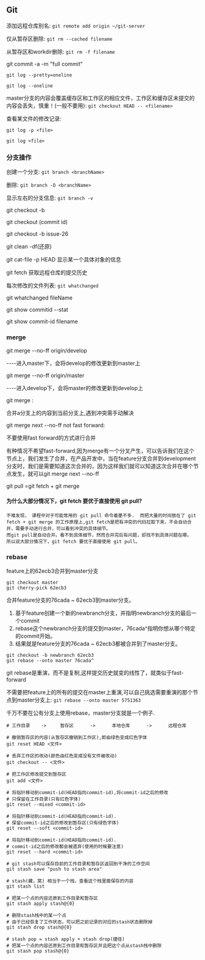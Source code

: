 ## Git

添加远程仓库别名: `git remote add origin ~/git-server`

仅从暂存区删除: `git rm --cached filename`

从暂存区和workdir删除: `git rm -f filename`

git commit -a -m "full commit"

`git log --pretty=oneline`

`git log --oneline`

master分支的内容会覆盖缓存区和工作区的相应文件，工作区和缓存区未提交的内容会丢失，慎重！(一般不要用): `git checkout HEAD -- <filename>`

查看某文件的修改记录: 

`git log -p <file>`
    
`git log <file>`

### 分支操作

创建一个分支: `git branch <branchName>`

删除: `git branch -D <branchName>`

显示左右的分支信息: `git branch -v`

git checkout -b <branchname>

git checkout <reference>(commit id)

git checkout -b issue-26



git clean -df(还原)


git cat-file -p HEAD 显示某一个具体对象的信息

git fetch 获取远程仓库的提交历史

每次修改的文件列表: `git whatchanged`

git whatchanged fileName

git show commitid --stat

git show commit-id filename

### merge

git merge --no-ff origin/develop

----进入master下，会将develop的修改更新到master上

git merge --no-ff origin/master

----进入develop下，会将master的修改更新到develop上

git merge <branch a>:

合并a分支上的内容到当前分支上,遇到冲突需手动解决

git merge next --no-ff not fast forward:

不要使用fast forward的方式进行合并

有种情况不希望fast-forward,因为merge有一个分叉产生，可以告诉我们在这个节点上，我们发生了合并，在产品开发中，当在feature分支合并到development分支时，我们是需要知道这次合并的，因为这样我们就可以知道这次合并在哪个节点发生，就可以git merge next --no-ff

git pull =git fetch + git merge

#### 为什么大部分情况下，git fetch 要优于直接使用 git pull?

    不难发现， 课程中对于可能常用的 git pull 命令着墨不多.  而把大量的时间放在了 git fetch + git merge 的工作原理上,git fetch是把有冲突的代码拉取下来，不会自动合并，需要手动进行合并，可以看到冲突的具体细节。
    而git pull是自动合并。看不到具体细节，然而合并完后有问题，却找不到具体问题在哪。
    所以说大部分情况下，git fetch 要优于直接使用 git pull。

### rebase

feature上的62ecb3合并到master分支

```shell
git checkout master
git cherry-pick 62ecb3
```

合并feature分支的76cada ~ 62ecb3到master分支。

1. 基于feature创建一个新的newbranch分支，并指明newbranch分支的最后一个commit
2. rebase这个newbranch分支的提交到master，76cada^指明你想从哪个特定的commit开始。
3. 结果就是feature分支的76cada ~ 62ecb3都被合并到了master分支。

```shell
git checkout -b newbranch 62ecb3
git rebase --onto master 76cada^
```

git rebase是重演，而不是复制,这样提交历史就变的线性了，就类似于fast-forward

不需要把feature上的所有的提交在master上重演,可以自己挑选需要重演的那个节点到master分支上: `git rebase --onto master 5751363`

千万不要在公有分支上使用rebase，master分支就是一个例子.

```shell
# 工作目录    ->     暂存区      ->      本地仓库      ->      远程仓库

# 撤销暂存区的内容(从暂存区撤销到工作区),即由绿色变成红色字体
git reset HEAD <文件>

# 丢弃工作区的改动(颜色由红色变成没有文件被改动)
git checkout -- <文件>

# 把工作区修改提交到暂存区
git add <文件>

# 将指针移动到commit-id(HEAD指向commit-id),将commit-id之后的修改
# 只保留在工作目录(只有红色字体)
git reset --mixed <commit-id>

# 将指针移动到commit-id(HEAD指向commit-id).
# 保留commit-id之后的修改到暂存区(只有绿色字体)
git reset --soft <commit-id>

# 将指针移动到commit-id(HEAD指向commit-id).
# commit-id之后的修改都会被遗弃(使用的时候要注意)
git reset --hard <commit-id>

# git stash可以保存目前的工作目录和暂存区返回到干净的工作空间
git stash save "push to stash area"

# stash(藏，窝) 相当于一个栈，查看这个栈里面保存的内容
git stash list

# 把某一个点的内容还原到工作目录和暂存区
git stash apply stash@{0}

# 删除stash栈中的某一个点
# 由于已经恢复了工作状态，可以把之前记录的对应的stash状态删除掉
git stash drop stash@{0}

# stash pop = stash apply + stash drop(捷径)
# 把某一个点的内容还原到工作目录和暂存区并且把这个点从stash栈中删除
git stash pop stash@{0}
```